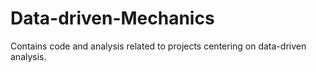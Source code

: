 # Data-driven-Mechanics
Contains code and analysis related to projects centering on data-driven analysis.
